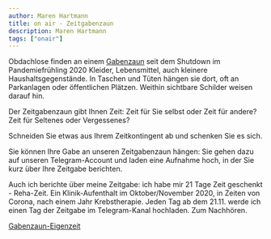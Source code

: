 ```yaml
---
author: Maren Hartmann
title: on air - Zeitgabenzaun
description: Maren Hartmann
tags: ["onair"]
---
```


Obdachlose finden an einem [Gabenzaun](https://alltaginderkrise.org/tag/obdachlosigkeit/) seit dem Shutdown im Pandemiefrühling 2020 Kleider, Lebensmittel, auch kleinere Haushaltsgegenstände. In Taschen und Tüten hängen sie dort, oft an Parkanlagen oder öffentlichen Plätzen. Weithin sichtbare Schilder weisen darauf hin.

Der Zeitgabenzaun gibt Ihnen Zeit: Zeit für Sie selbst oder Zeit für andere? Zeit für Seltenes oder Vergessenes? 

Schneiden Sie etwas aus Ihrem Zeitkontingent ab und schenken Sie es sich. 

Sie können Ihre Gabe an unseren Zeitgabenzaun hängen: Sie gehen dazu auf unseren Telegram-Account und laden eine Aufnahme hoch, in der Sie kurz über Ihre Zeitgabe berichten.

Auch ich berichte über meine Zeitgabe: ich habe mir 21 Tage Zeit geschenkt - Reha-Zeit. Ein Klinik-Aufenthalt im Oktober/November 2020, in Zeiten von Corona, nach einem Jahr Krebstherapie. 
Jeden Tag ab dem 21.11. werde ich einen Tag der Zeitgabe im Telegram-Kanal hochladen. Zum Nachhören.

[Gabenzaun-Eigenzeit](../../doc/Gabenzaun-Eigenzeit.pdf)